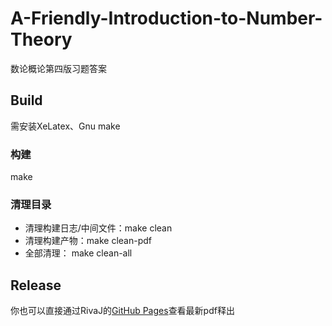 # A-Friendly-Introduction-to-Number-Theory
数论概论第四版习题答案

## Build
需安装XeLatex、Gnu make

### 构建
make

### 清理目录
- 清理构建日志/中间文件：make clean
- 清理构建产物：make clean-pdf
- 全部清理： make clean-all

## Release
你也可以直接通过RivaJ的[GitHub Pages](https://github.com/RivaJ-github/A-Friendly-Introduction-to-Number-Theory/releases)查看最新pdf释出
